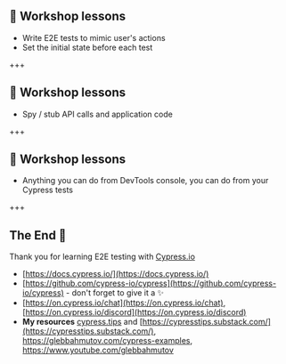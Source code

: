 ## 🔖 Workshop lessons

- Write E2E tests to mimic user's actions
- Set the initial state before each test

+++

## 🔖 Workshop lessons

- Spy / stub API calls and application code

+++

## 🔖 Workshop lessons

- Anything you can do from DevTools console, you can do from your Cypress tests

+++

## The End 🎉

Thank you for learning E2E testing with [Cypress.io](https://www.cypress.io)

- [https://docs.cypress.io/](https://docs.cypress.io/)
- [https://github.com/cypress-io/cypress](https://github.com/cypress-io/cypress) - don't forget to give it a ✨
- [https://on.cypress.io/chat](https://on.cypress.io/chat), [https://on.cypress.io/discord](https://on.cypress.io/discord)
- **My resources** [cypress.tips](https://cypress.tips) and [https://cypresstips.substack.com/](https://cypresstips.substack.com/), https://glebbahmutov.com/cypress-examples, https://www.youtube.com/glebbahmutov
